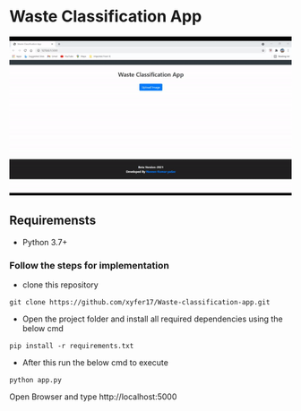 # Waste Classification App

![main](\templates\main.gif)

## Requiremensts
* Python 3.7+
### Follow the steps for implementation

* clone this repository 
```
git clone https://github.com/xyfer17/Waste-classification-app.git

```
* Open the project folder  and install all required dependencies using the below cmd
```
pip install -r requirements.txt
```
* After this run the below cmd to execute 
```
python app.py
```
Open Browser and type http://localhost:5000 



